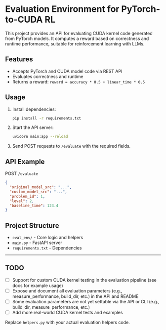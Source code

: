 # Evaluation Environment for PyTorch-to-CUDA RL

This project provides an API for evaluating CUDA kernel code generated from PyTorch models. It computes a reward based on correctness and runtime performance, suitable for reinforcement learning with LLMs.

## Features
- Accepts PyTorch and CUDA model code via REST API
- Evaluates correctness and runtime
- Returns a reward: `reward = accuracy * 0.5 + linear_time * 0.5`

## Usage

1. Install dependencies:
   ```bash
   pip install -r requirements.txt
   ```
2. Start the API server:
   ```bash
   uvicorn main:app --reload
   ```
3. Send POST requests to `/evaluate` with the required fields.

## API Example

POST `/evaluate`
```json
{
  "original_model_src": "...",
  "custom_model_src": "...",
  "problem_id": 1,
  "level": 2,
  "baseline_time": 123.4
}
```

## Project Structure
- `eval_env/` - Core logic and helpers
- `main.py` - FastAPI server
- `requirements.txt` - Dependencies

---

## TODO
- [ ] Support for custom CUDA kernel testing in the evaluation pipeline (see docs for example usage)
- [ ] Expose and document all evaluation parameters (e.g., measure_performance, build_dir, etc.) in the API and README
- [ ] Some evaluation parameters are not yet settable via the API or CLI (e.g., build_dir, measure_performance, etc.)
- [ ] Add more real-world CUDA kernel tests and examples

Replace `helpers.py` with your actual evaluation helpers code.
